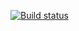 [![Build status](https://ci.appveyor.com/api/projects/status/9ccbjl6yppknl284?svg=true)](https://ci.appveyor.com/project/Polya008/destructuring)
